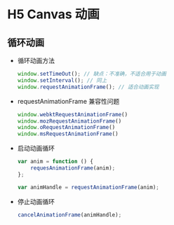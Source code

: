 # H5 Canvas 动画

## 循环动画

- 循环动画方法

  ```javascript
  window.setTimeOut(); // 缺点：不准确，不适合用于动画
  window.setInterval(); // 同上
  window.requestAnimationFrame(); // 适合动画实现
  ```

- requestAnimationFrame 兼容性问题

  ```javascript
  window.webktRequestAnimationFrame()
  window.mozRequestAnimationFrame()
  window.oRequestAnimationFrame()
  window.msRequestAnimationFrame()
  ```

- 启动动画循环

  ```javascript
  var anim = function () {
      requesAnimationFrame(anim);
  };
  
  var animHandle = requestAnimationFrame(anim);
  ```

- 停止动画循环

  ```javascript
  cancelAnimationFrame(animHandle);
  ```

  